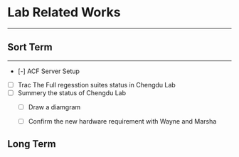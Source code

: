# Lab Related Works
***

## Sort Term
***
- [-] ACF Server Setup
- [ ] Trac The Full regesstion suites status in Chengdu Lab
- [ ] Summery the status of Chengdu Lab
	- [ ] Draw a diamgram
	- [ ] Confirm the new hardware requirement with Wayne and Marsha
	

## Long Term
